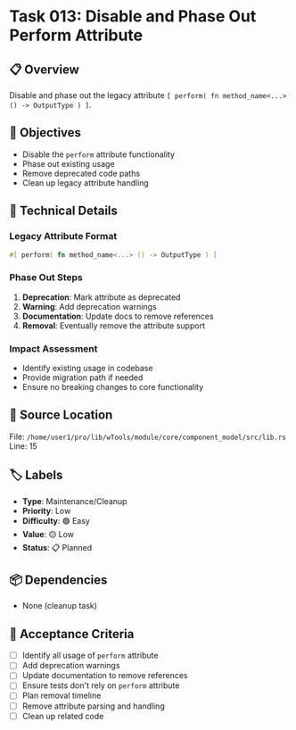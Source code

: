 # Task 013: Disable and Phase Out Perform Attribute

## 📋 **Overview**
Disable and phase out the legacy attribute `[ perform( fn method_name<...> () -> OutputType ) ]`.

## 🎯 **Objectives**
- Disable the `perform` attribute functionality
- Phase out existing usage
- Remove deprecated code paths
- Clean up legacy attribute handling

## 🔧 **Technical Details**

### Legacy Attribute Format
```rust
#[ perform( fn method_name<...> () -> OutputType ) ]
```

### Phase Out Steps
1. **Deprecation**: Mark attribute as deprecated
2. **Warning**: Add deprecation warnings
3. **Documentation**: Update docs to remove references
4. **Removal**: Eventually remove the attribute support

### Impact Assessment
- Identify existing usage in codebase
- Provide migration path if needed
- Ensure no breaking changes to core functionality

## 📍 **Source Location**
File: `/home/user1/pro/lib/wTools/module/core/component_model/src/lib.rs`
Line: 15

## 🏷️ **Labels**
- **Type**: Maintenance/Cleanup  
- **Priority**: Low
- **Difficulty**: 🟢 Easy
- **Value**: 🟡 Low
- **Status**: 📋 Planned

## 📦 **Dependencies**
- None (cleanup task)

## 🧪 **Acceptance Criteria**
- [ ] Identify all usage of `perform` attribute
- [ ] Add deprecation warnings
- [ ] Update documentation to remove references
- [ ] Ensure tests don't rely on `perform` attribute
- [ ] Plan removal timeline
- [ ] Remove attribute parsing and handling
- [ ] Clean up related code